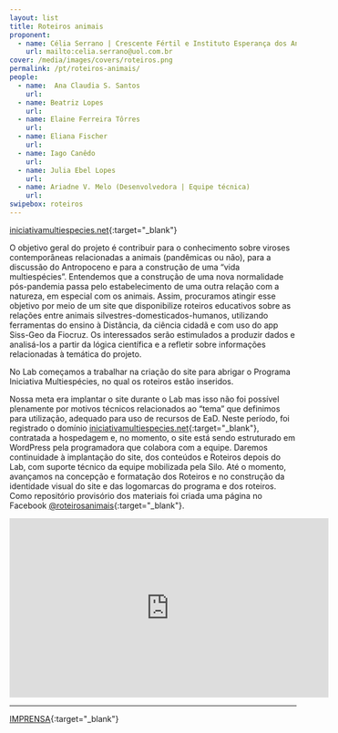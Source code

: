 ```yaml
---
layout: list
title: Roteiros animais
proponent:
  - name: Célia Serrano | Crescente Fértil e Instituto Esperança dos Anjos - Serrinha do Alambari, Resende, RJ
    url: mailto:celia.serrano@uol.com.br
cover: /media/images/covers/roteiros.png
permalink: /pt/roteiros-animais/
people:
  - name:  Ana Claudia S. Santos
    url: 
  - name: Beatriz Lopes
    url: 
  - name: Elaine Ferreira Tôrres 
    url: 
  - name: Eliana Fischer
    url: 
  - name: Iago Canêdo
    url: 
  - name: Julia Ebel Lopes
    url:
  - name: Ariadne V. Melo (Desenvolvedora | Equipe técnica)
    url: 
swipebox: roteiros
---
```


  
[iniciativamultiespecies.net](https://iniciativamultiespecies.net/){:target="_blank"}

O objetivo geral do projeto é contribuir para o conhecimento sobre viroses contemporâneas relacionadas a animais (pandêmicas ou não), para a discussão do Antropoceno e para a construção de uma “vida multiespécies”.  Entendemos que a construção de uma nova normalidade pós-pandemia passa pelo estabelecimento de uma outra relação com a natureza, em especial com os animais. Assim, procuramos atingir esse objetivo por meio de um site que disponibilize roteiros educativos sobre as relações entre animais silvestres-domesticados-humanos, utilizando ferramentas do ensino à Distância, da ciência cidadã e com uso do app Siss-Geo da Fiocruz. Os interessados serão estimulados a produzir dados e analisá-los a partir da lógica científica e a refletir sobre informações relacionadas à temática do projeto. 
  
No Lab começamos a trabalhar na criação do site para abrigar o Programa Iniciativa Multiespécies, no qual os roteiros estão inseridos. 
  
Nossa meta era implantar o site durante o Lab mas isso não foi possível plenamente por motivos técnicos relacionados ao “tema” que definimos para utilização, adequado para uso de recursos de EaD. Neste período, foi registrado o domínio [iniciativamultiespecies.net](https://iniciativamultiespecies.net/){:target="_blank"}, contratada a hospedagem e, no momento, o site está sendo estruturado em WordPress pela programadora que colabora com a equipe. Daremos continuidade à implantação do site,  dos conteúdos e Roteiros depois do Lab, com suporte técnico da equipe mobilizada pela Silo. Até o momento, avançamos na concepção e formatação dos Roteiros e no construção da identidade visual do site e das logomarcas do programa e dos roteiros. Como repositório provisório dos materiais foi criada uma página no Facebook [@roteirosanimais](https://www.facebook.com/roteirosanimais){:target="_blank"}.


<div class="video-wrapper video-wrapper-16x9">
<iframe width="560" height="315" src="https://www.youtube.com/embed/ftk0LMPuUfo" frameborder="0" allow="accelerometer; autoplay; encrypted-media; gyroscope; picture-in-picture" allowfullscreen></iframe></div>



--- 

[IMPRENSA](/2ed/pt/imprensa/roteiros){:target="_blank"}

